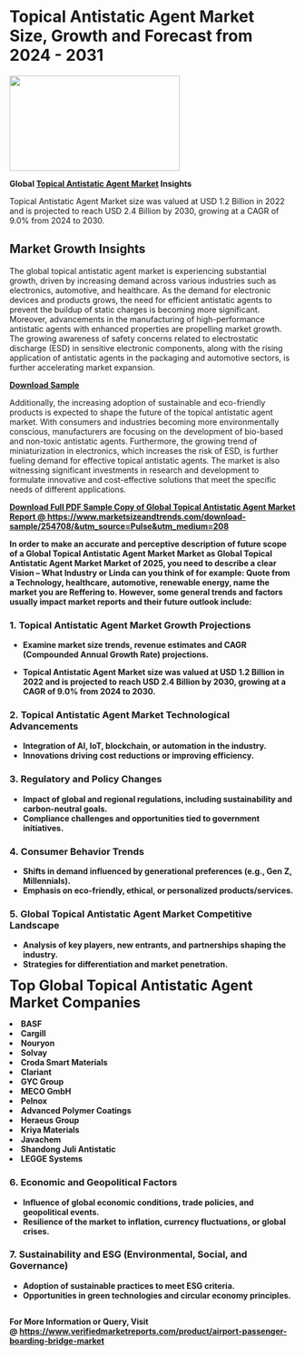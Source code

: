 <H1>Topical Antistatic Agent Market Size, Growth and Forecast from 2024 - 2031</H1><img class="aligncenter size-medium wp-image-584254" src="https://thirdeyenews.in/wp-content/uploads/2024/09/Global-Market-Research-300x168.jpeg" alt="" width="300" height="168" /><p><strong>Global&nbsp;<a href="https://www.marketsizeandtrends.com/download-sample/254708/&amp;utm_source=Pulse&amp;utm_medium=208">Topical Antistatic Agent Market</a> Insights</strong></p><p>Topical Antistatic Agent Market size was valued at USD 1.2 Billion in 2022 and is projected to reach USD 2.4 Billion by 2030, growing at a CAGR of 9.0% from 2024 to 2030.</p><p><h2>Market Growth Insights</h2> <p>The global topical antistatic agent market is experiencing substantial growth, driven by increasing demand across various industries such as electronics, automotive, and healthcare. As the demand for electronic devices and products grows, the need for efficient antistatic agents to prevent the buildup of static charges is becoming more significant. Moreover, advancements in the manufacturing of high-performance antistatic agents with enhanced properties are propelling market growth. The growing awareness of safety concerns related to electrostatic discharge (ESD) in sensitive electronic components, along with the rising application of antistatic agents in the packaging and automotive sectors, is further accelerating market expansion.</p> <p><strong><a href="#">Download Sample</a></strong></p> <p>Additionally, the increasing adoption of sustainable and eco-friendly products is expected to shape the future of the topical antistatic agent market. With consumers and industries becoming more environmentally conscious, manufacturers are focusing on the development of bio-based and non-toxic antistatic agents. Furthermore, the growing trend of miniaturization in electronics, which increases the risk of ESD, is further fueling demand for effective topical antistatic agents. The market is also witnessing significant investments in research and development to formulate innovative and cost-effective solutions that meet the specific needs of different applications.</p> <p><strong><a href="#"></p><p><span class=""><strong>Download Full PDF Sample Copy of Global Topical Antistatic Agent Market Report</strong> @ <a href="https://www.marketsizeandtrends.com/download-sample/254708/&amp;utm_source=Pulse&amp;utm_medium=208" target="_blank">https://www.marketsizeandtrends.com/download-sample/254708/&amp;utm_source=Pulse&amp;utm_medium=208</a></span></p><p>In order to make an accurate and perceptive description of future scope of a Global&nbsp;Topical Antistatic Agent Market Market as Global&nbsp;Topical Antistatic Agent Market Market of 2025, you need to describe a clear Vision &ndash; What Industry or Linda can you think of for example: Quote from a Technology, healthcare, automotive, renewable energy, name the market you are Reffering to. However, some general trends and factors usually impact market reports and their future outlook include:</p><h3>1.&nbsp;<strong>Topical Antistatic Agent Market Growth Projections</strong></h3><ul><li>Examine market size trends, revenue estimates and CAGR (Compounded Annual Growth Rate) projections.</li><li><p>Topical Antistatic Agent Market size was valued at USD 1.2 Billion in 2022 and is projected to reach USD 2.4 Billion by 2030, growing at a CAGR of 9.0% from 2024 to 2030.</p></li></ul><h3>2.&nbsp;<strong>Topical Antistatic Agent Market Technological Advancements</strong></h3><ul><li>Integration of AI, IoT, blockchain, or automation in the industry.</li><li>Innovations driving cost reductions or improving efficiency.</li></ul><h3>3.&nbsp;<strong>Regulatory and Policy Changes</strong></h3><ul><li>Impact of global and regional regulations, including sustainability and carbon-neutral goals.</li><li>Compliance challenges and opportunities tied to government initiatives.</li></ul><h3>4.&nbsp;<strong>Consumer Behavior Trends</strong></h3><ul><li>Shifts in demand influenced by generational preferences (e.g., Gen Z, Millennials).</li><li>Emphasis on eco-friendly, ethical, or personalized products/services.</li></ul><h3>5.&nbsp;<strong>Global Topical Antistatic Agent Market Competitive Landscape</strong></h3><ul><li>Analysis of key players, new entrants, and partnerships shaping the industry.</li><li>Strategies for differentiation and market penetration.</li></ul><p data-pm-slice="1 1 []"><span style="color: inherit; font-family: inherit; font-size: 25px;">Top Global Topical Antistatic Agent Market Companies</span></p><div class="" data-test-id=""><p><li>BASF</li><li> Cargill</li><li> Nouryon</li><li> Solvay</li><li> Croda Smart Materials</li><li> Clariant</li><li> GYC Group</li><li> MECO GmbH</li><li> Pelnox</li><li> Advanced Polymer Coatings</li><li> Heraeus Group</li><li> Kriya Materials</li><li> Javachem</li><li> Shandong Juli Antistatic</li><li> LEGGE Systems</li></p></div><h3>6.&nbsp;<strong>Economic and Geopolitical Factors</strong></h3><ul><li>Influence of global economic conditions, trade policies, and geopolitical events.</li><li>Resilience of the market to inflation, currency fluctuations, or global crises.</li></ul><h3>7.&nbsp;<strong>Sustainability and ESG (Environmental, Social, and Governance)</strong></h3><ul><li>Adoption of sustainable practices to meet ESG criteria.</li><li>Opportunities in green technologies and circular economy principles.</li></ul><h2><strong style="font-size: 14px;">For More Information or Query, Visit @&nbsp;</strong><a style="background-color: #ffffff; font-size: 14px;" href="https://www.marketsizeandtrends.com/report/topical-antistatic-agent-market/" target="_blank">https://www.verifiedmarketreports.com/product/airport-passenger-boarding-bridge-market</a></h2>
